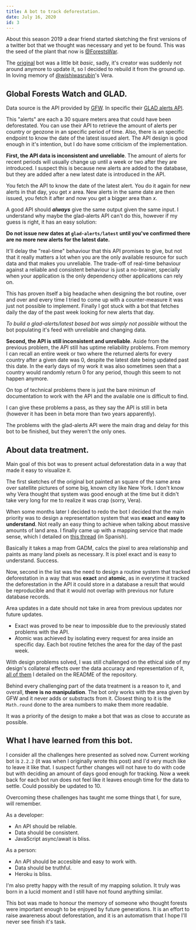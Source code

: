 ```yaml
---
title: A bot to track deforestation.
date: July 16, 2020
id: 3
---
```


About this season 2019 a dear friend started sketching the first versions of a twitter bot that we thought was necessary and yet to be found. This was the seed of the plant that now is [@ForestsWar](https://twitter.com/ForestsWar).

The [original](https://gitlab.com/wishiwasrubin/fwbot) bot was a little bit *basic*, sadly, it's creator was suddenly not around anymore to update it, so I decided to rebuild it from the ground up. In loving memory of [@wishiwasrubin](http://gitlab.com/wishiwasrubin)'s Vera.

## Global Forests Watch and GLAD.
Data source is the API provided by [GFW](http://globalforestwatch.org). In specific their [GLAD alerts API](http://gfw-api.github.io/swagger-ui/?url=https://raw.githubusercontent.com/gfw-api/gfw-glad-alerts-api/master/app/microservice/swagger.yml#/GLAD).

This "alerts" are each a 30 square meters area that could have been deforestated. You can use their API to retrieve the amount of alerts per country or geozone in an specific period of time. Also, there is an specific endpoint to know the date of the latest issued alert. The API design is good enough in it's intention, but I do have some criticism of the implementation.

**First, the API data is inconsistent and unreliable**. The amount of alerts for recent periods will usually change up until a week or two after they are introduced. I suspect this is because new alerts are added to the database, but they are added after a new latest date is introduced in the API. 

You fetch the API to know the date of the latest alert. You do it again for new alerts in that day, you get *x* area. New alerts in the same date are then issued, you fetch it after and now you get a bigger area than *x*.

A good API should ***always*** give the same output given the same input. I understand why maybe the glad-alerts API can't do this, however if my guess is right, it has an easy solution:

**Do not issue new dates at `glad-alerts/latest` until you've confirmed there are no more new alerts for the latest date.**

It'll delay the "real-time" behaviour that this API promises to give, but not that it really matters a lot when you are the only available resource for such data and that makes you unreliable. The trade-off of real-time behaviour against a reliable and consistent behaviour is just a no-brainer, specially when your application is the only dependency other applications can rely on.

This has proven itself a big headache when designing the bot routine, over and over and every time I tried to come up with a counter-measure it was just not possible to implement. Finally I got stuck with a bot that fetches daily the day of the past week looking for new alerts that day.

*To build a glad-alerts/latest based bot was simply not possible* without the bot populating it's feed with unreliable and changing data.

**Second, the API is still inconsistent and unreliable**. Aside from the previous problem, the API still has uptime reliability problems. From memory I can recall an entire week or two where the returned alerts for every country after a given date was 0, despite the latest date being updated past this date. In the early days of my work it was also sometimes seen that a country would randomly return 0 for any period, though this seem to not happen anymore.

On top of technical problems there is just the bare minimun of documentation to work with the API and the available one is difficult to find.

I can give these problems a pass, as they say the API is still in beta (however it has been in beta more than two years apparently).

The problems with the glad-alerts API were the main drag and delay for this bot to be finished, but they weren't the only ones.

## About data treatment.
Main goal of this bot was to present actual deforestation data in a way that made it easy to visualize it.

The first sketches of the original bot painted an square of the same area over satellite pictures of some big, known city like New York. I don't know why Vera thought that system was good enough at the time but it didn't take very long for me to realize it was crap (sorry, Vera).

When some months later I decided to redo the bot I decided that the main priority was to design a representation system that was **exact** and **easy to understand**. Not really an easy thing to achieve when talking about massive amounts of land area. I finally came up with a mapping service that made sense, which I detailed on [this thread](https://twitter.com/facutxt/status/1216180176259895296) (in Spanish).

Basically it takes a map from GADM, calcs the pixel to area relationship and paints as many land pixels as necessary. It is pixel exact and is easy to understand. Success.

Now, second in the list was the need to design a routine system that tracked deforestation in a way that was **exact** and **atomic**, as in everytime it tracked the deforestation in the API it could store in a database a result that would be reproducible and that it would not overlap with previous nor future database records.

Area updates in a date should not take in area from previous updates nor future updates.

* Exact was proved to be near to impossible due to the previously stated problems with the API.
* Atomic was achieved by isolating every request for area inside an specific day. Each bot routine fetches the area for the day of the past week.

With design problems solved, I was still challenged on the ethical side of my design's collateral effects over the data accuracy and representation of it, [all of them](https://github.com/subiabre/forestswar#concerns-about-accuracy-and-processing-of-data) I detailed on the README of the repository.

Behind every challenging part of the data treatment is a reason to it, and overall, **there is no manipulation**. The bot only works with the area given by GFW and it never adds or substracts from it. Closest thing to it is the `Math.round` done to the area numbers to make them more readable.

It was a priority of the design to make a bot that was as close to accurate as possible.

## What I have learned from this bot.
I consider all the challenges here presented as solved now. Current working bot is `2.2.2` (it was when I originally wrote this post) and I'd very much like to leave it like that. I suspect further changes will not have to do with code but with deciding an amount of days good enough for tracking. Now a week back for each bot run does not feel like it leaves enough time for the data to settle. Could possibly be updated to 10.

Overcoming these challenges has taught me some things that I, for sure, will remember.

As a developer:
- An API should be reliable.
- Data should be consistent.
- JavaScript async/await is bliss.

As a person:
- An API should be accesible and easy to work with.
- Data should be truthful.
- Heroku is bliss.

I'm also pretty happy with the result of my mapping solution. It truly was born in a lucid moment and I still have not found anything similar.

This bot was made to honour the memory of someone who thought forests were important enough to be enjoyed by future generations. It is an effort to raise awareness about deforestation, and it is an automatism that I hope I'll never see finish it's task.
